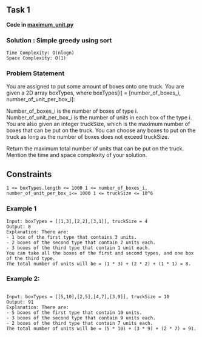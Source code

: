 ## Task 1
**Code in [maximum_unit.py](maximum_unit.py)**

### Solution : Simple greedy using sort

````
Time Complexity: O(nlogn) 
Space Complexity: O(1)
````

### Problem Statement
You are assigned to put some amount of boxes onto one truck. You are given a 2D array boxTypes, where boxTypes[i] = [number_of_boxes_i, number_of_unit_per_box_i]:

Number_of_boxes_i is the number of boxes of type i.
Number_of_unit_per_box_i is the number of units in each box of the type i.
You are also given an integer truckSize, which is the maximum number of boxes that can be put on the truck. You can choose any boxes to put on the truck as long as the number of boxes does not exceed truckSize.

Return the maximum total number of units that can be put on the truck.
Mention the time and space complexity of your solution.
## Constraints
`1 <= boxTypes.length <= 1000
1 <= number_of_boxes_i, number_of_unit_per_box_i<= 1000
1 <= truckSize <= 10^6`

### Example 1
```
Input: boxTypes = [[1,3],[2,2],[3,1]], truckSize = 4
Output: 8
Explanation: There are:
- 1 box of the first type that contains 3 units.
- 2 boxes of the second type that contain 2 units each.
- 3 boxes of the third type that contain 1 unit each.
You can take all the boxes of the first and second types, and one box of the third type.
The total number of units will be = (1 * 3) + (2 * 2) + (1 * 1) = 8.
```
### Example 2:
```

Input: boxTypes = [[5,10],[2,5],[4,7],[3,9]], truckSize = 10
Output: 91
Explanation: There are:
- 5 boxes of the first type that contain 10 units.
- 3 boxes of the second type that contain 9 units each.
- 2 boxes of the third type that contain 7 units each.
The total number of units will be = (5 * 10) + (3 * 9) + (2 * 7) = 91.
```